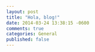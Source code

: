 ```yaml
---
layout: post
title: "Hola, blog!"
date: 2014-03-24 13:38:15 -0600
comments: true
categories: General
published: false
---
```

